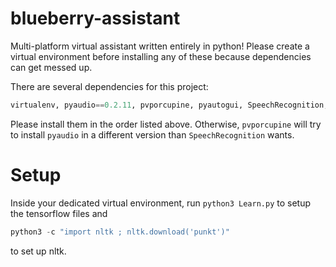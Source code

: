 # blueberry-assistant
Multi-platform virtual assistant written entirely in python!
Please create a virtual environment before installing any of these because dependencies can get messed up.

There are several dependencies for this project:
```python
virtualenv, pyaudio==0.2.11, pvporcupine, pyautogui, SpeechRecognition, geopy, wolframalpha, darksky, urllib3, tflearn, tensorflow, nltk
```

Please install them in the order listed above. Otherwise, ```pvporcupine``` will try to install ```pyaudio``` in a different version than ```SpeechRecognition``` wants.

# Setup
Inside your dedicated virtual environment, run ```python3 Learn.py``` to setup the tensorflow files and
```python
python3 -c "import nltk ; nltk.download('punkt')"
``` 
to set up nltk.
